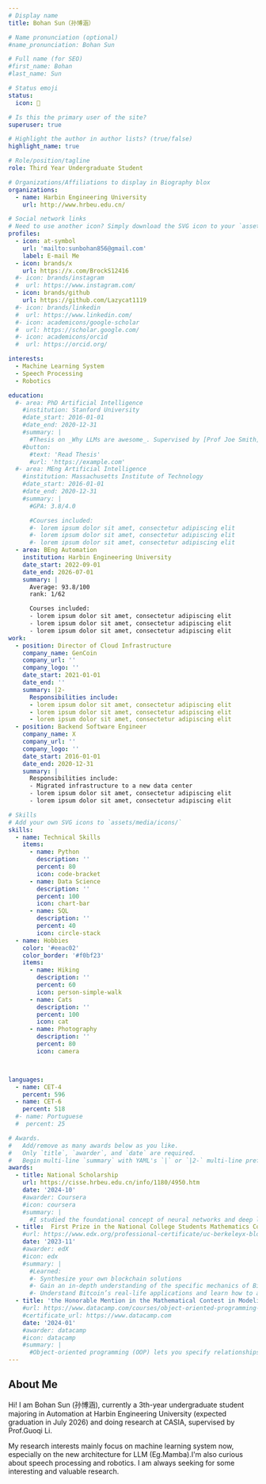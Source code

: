 ```yaml
---
# Display name
title: Bohan Sun（孙博涵）

# Name pronunciation (optional)
#name_pronunciation: Bohan Sun

# Full name (for SEO)
#first_name: Bohan
#last_name: Sun

# Status emoji
status:
  icon: 🥳

# Is this the primary user of the site?
superuser: true

# Highlight the author in author lists? (true/false)
highlight_name: true

# Role/position/tagline
role: Third Year Undergraduate Student

# Organizations/Affiliations to display in Biography blox
organizations:
  - name: Harbin Engineering University
    url: http://www.hrbeu.edu.cn/

# Social network links
# Need to use another icon? Simply download the SVG icon to your `assets/media/icons/` folder.
profiles:
  - icon: at-symbol
    url: 'mailto:sunbohan856@gmail.com'
    label: E-mail Me
  - icon: brands/x
    url: https://x.com/BrockS12416
  #- icon: brands/instagram
  #  url: https://www.instagram.com/
  - icon: brands/github
    url: https://github.com/Lazycat1119
  #- icon: brands/linkedin
  #  url: https://www.linkedin.com/
  #- icon: academicons/google-scholar
  #  url: https://scholar.google.com/
  #- icon: academicons/orcid
  #  url: https://orcid.org/

interests:
  - Machine Learning System
  - Speech Processing
  - Robotics

education:
  #- area: PhD Artificial Intelligence
    #institution: Stanford University
    #date_start: 2016-01-01
    #date_end: 2020-12-31
    #summary: |
      #Thesis on _Why LLMs are awesome_. Supervised by [Prof Joe Smith](https://example.com). Presented papers at 5 IEEE conferences with the #contributions being published in 2 Springer journals.
    #button:
      #text: 'Read Thesis'
      #url: 'https://example.com'
  #- area: MEng Artificial Intelligence
    #institution: Massachusetts Institute of Technology
    #date_start: 2016-01-01
    #date_end: 2020-12-31
    #summary: |
      #GPA: 3.8/4.0

      #Courses included:
      #- lorem ipsum dolor sit amet, consectetur adipiscing elit
      #- lorem ipsum dolor sit amet, consectetur adipiscing elit
      #- lorem ipsum dolor sit amet, consectetur adipiscing elit
  - area: BEng Automation
    institution: Harbin Engineering University
    date_start: 2022-09-01
    date_end: 2026-07-01
    summary: |
      Average: 93.8/100
      rank: 1/62

      Courses included:
      - lorem ipsum dolor sit amet, consectetur adipiscing elit
      - lorem ipsum dolor sit amet, consectetur adipiscing elit
      - lorem ipsum dolor sit amet, consectetur adipiscing elit
work:
  - position: Director of Cloud Infrastructure
    company_name: GenCoin
    company_url: ''
    company_logo: ''
    date_start: 2021-01-01
    date_end: ''
    summary: |2-
      Responsibilities include:
      - lorem ipsum dolor sit amet, consectetur adipiscing elit
      - lorem ipsum dolor sit amet, consectetur adipiscing elit
      - lorem ipsum dolor sit amet, consectetur adipiscing elit
  - position: Backend Software Engineer
    company_name: X
    company_url: ''
    company_logo: ''
    date_start: 2016-01-01
    date_end: 2020-12-31
    summary: |
      Responsibilities include:
      - Migrated infrastructure to a new data center
      - lorem ipsum dolor sit amet, consectetur adipiscing elit
      - lorem ipsum dolor sit amet, consectetur adipiscing elit

# Skills
# Add your own SVG icons to `assets/media/icons/`
skills:
  - name: Technical Skills
    items:
      - name: Python
        description: ''
        percent: 80
        icon: code-bracket
      - name: Data Science
        description: ''
        percent: 100
        icon: chart-bar
      - name: SQL
        description: ''
        percent: 40
        icon: circle-stack
  - name: Hobbies
    color: '#eeac02'
    color_border: '#f0bf23'
    items:
      - name: Hiking
        description: ''
        percent: 60
        icon: person-simple-walk
      - name: Cats
        description: ''
        percent: 100
        icon: cat
      - name: Photography
        description: ''
        percent: 80
        icon: camera



languages:
  - name: CET-4
    percent: 596
  - name: CET-6
    percent: 518
  #- name: Portuguese
  #  percent: 25

# Awards.
#   Add/remove as many awards below as you like.
#   Only `title`, `awarder`, and `date` are required.
#   Begin multi-line `summary` with YAML's `|` or `|2-` multi-line prefix and indent 2 spaces below.
awards:
  - title: National Scholarship
    url: https://cisse.hrbeu.edu.cn/info/1180/4950.htm
    date: '2024-10'
    #awarder: Coursera
    #icon: coursera
    #summary: |
      #I studied the foundational concept of neural networks and deep learning. By the end, I was familiar with the significant technological trends driving the rise of deep learning; build, train, and apply fully connected deep neural networks; implement efficient (vectorized) neural networks; identify key parameters in a neural network’s architecture; and apply deep learning to your own applications.
  - title:  First Prize in the National College Students Mathematics Competition
    #url: https://www.edx.org/professional-certificate/uc-berkeleyx-blockchain-fundamentals
    date: '2023-11'
    #awarder: edX
    #icon: edx
    #summary: |
      #Learned:
      #- Synthesize your own blockchain solutions
      #- Gain an in-depth understanding of the specific mechanics of Bitcoin
      #- Understand Bitcoin’s real-life applications and learn how to attack and destroy Bitcoin, Ethereum, smart contracts and Dapps, and alternatives to Bitcoin’s Proof-of-Work consensus algorithm
  - title: 'the Honorable Mention in the Mathematical Contest in Modeling (MCM)'
    #url: https://www.datacamp.com/courses/object-oriented-programming-with-s3-and-r6-in-r
    #certificate_url: https://www.datacamp.com
    date: '2024-01'
    #awarder: datacamp
    #icon: datacamp
    #summary: |
      #Object-oriented programming (OOP) lets you specify relationships between functions and the objects that they can act on, helping you manage complexity in your code. This is an intermediate level course, providing an introduction to OOP, using the S3 and R6 systems. S3 is a great day-to-day R programming tool that simplifies some of the functions that you write. R6 is especially useful for industry-specific analyses, working with web APIs, and building GUIs.
---
```


## About Me

Hi! I am Bohan Sun (孙博涵), currently a 3th-year undergraduate student majoring in Automation at Harbin Engineering University (expected graduation in July 2026) and doing research at CASIA, supervised by Prof.Guoqi Li.

My research interests mainly focus on machine learning system now, especially on the new architecture for LLM (Eg.Mamba).I'm also curious about speech processing and robotics. I am always seeking for some interesting and valuable research.

